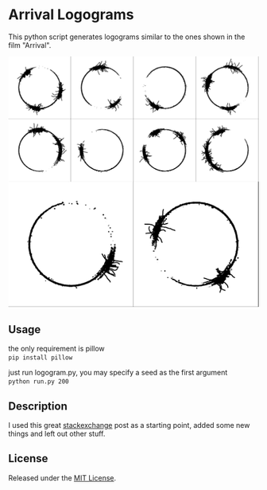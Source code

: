 # Arrival Logograms

This python script generates logograms similar to the ones shown in the film "Arrival". 

![sample image](https://raw.githubusercontent.com/FlxB2/arrival_logograms/master/samples/collage.png)

## Usage
the only requirement is pillow  
`pip install pillow`

just run logogram.py, you may specify a seed as the first argument  
`python run.py 200`

## Description
I used this great [stackexchange](https://mathematica.stackexchange.com/questions/137156/where-is-abbott-how-to-make-logograms-from-the-film-arrival) post as a starting point, added some new things and left out other stuff. 

## License
Released under the [MIT License](https://github.com/FlxB2/arrival_logograms/blob/master/LICENSE).
